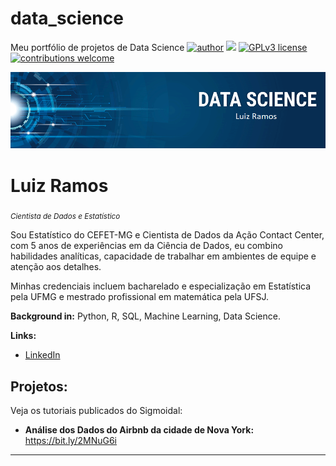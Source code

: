 # data_science
Meu portfólio de projetos de Data Science
[![author](https://img.shields.io/badge/author-luizramos-red.svg)](https://www.linkedin.com/in/luiz-fernando-pinheiro-ramos-b9a9ab1ab/) [![](https://img.shields.io/badge/python-3.7+-blue.svg)](https://www.python.org/downloads/release/python-365/) 
[![GPLv3 license](https://img.shields.io/badge/License-GPLv3-blue.svg)](http://perso.crans.org/besson/LICENSE.html) 
[![contributions welcome](https://img.shields.io/badge/contributions-welcome-brightgreen.svg?style=flat)](https://github.com/carlosfab/data_science/issues)

<p align="center">
  <img src="banner.png" >
</p>

# Luiz Ramos
<sub>*Cientista de Dados e Estatístico*</sub>

Sou Estatístico do CEFET-MG e Cientista de Dados da Ação Contact Center, com 5 anos de experiências em da Ciência de Dados, eu combino habilidades analíticas, capacidade de trabalhar em ambientes de equipe e atenção aos detalhes. 

Minhas credenciais incluem bacharelado e especialização em Estatística pela UFMG e mestrado profissional em matemática pela UFSJ. 

**Background in:** Python, R, SQL, Machine Learning, Data Science.

**Links:**
* [LinkedIn](https://www.linkedin.com/in/luiz-fernando-pinheiro-ramos-b9a9ab1ab/)

## Projetos:
Veja os tutoriais publicados do Sigmoidal:

* **Análise dos Dados do Airbnb da cidade de Nova York:** https://bit.ly/2MNuG6i

---




